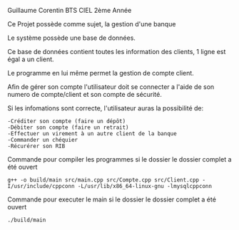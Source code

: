 Guillaume Corentin
BTS CIEL 2ème Année

Ce Projet possède comme sujet, la gestion d'une banque

Le système possède une base de données.

Ce base de données contient toutes les information des clients, 1 ligne est égal a un client.

Le programme en lui même permet la gestion de compte client.

Afin de gérer son compte l'utilisateur doit se connecter a l'aide de son numero de compte/client et son compte de sécurité.

Si les infomations sont correcte, l'utilisateur auras la possibilité de:

    -Créditer son compte (faire un dépôt)
    -Débiter son compte (faire un retrait)
    -Effectuer un virement à un autre client de la banque
    -Commander un chéquier
    -Récurérer son RIB

Commande pour compiler les programmes si le dossier le dossier complet a été ouvert

    g++ -o build/main src/main.cpp src/Compte.cpp src/Client.cpp -I/usr/include/cppconn -L/usr/lib/x86_64-linux-gnu -lmysqlcppconn

Commande pour executer le main si le dossier le dossier complet a été ouvert

    ./build/main